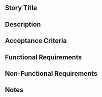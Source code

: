 ## Story Title

## Description

## Acceptance Criteria

## Functional Requirements

## Non-Functional Requirements

## Notes
